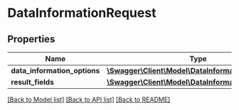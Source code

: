 # DataInformationRequest

## Properties
Name | Type | Description | Notes
------------ | ------------- | ------------- | -------------
**data_information_options** | [**\Swagger\Client\Model\DataInformationOptions**](DataInformationOptions.md) |  | [optional] 
**result_fields** | [**\Swagger\Client\Model\DataInformationResultFields**](DataInformationResultFields.md) |  | [optional] 

[[Back to Model list]](../../README.md#documentation-for-models) [[Back to API list]](../../README.md#documentation-for-api-endpoints) [[Back to README]](../../README.md)

